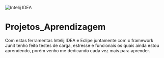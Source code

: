 ![Intelij IDEA](https://resources.jetbrains.com/storage/products/intellij-idea/img/meta/intellij-idea_logo_300x300.png)

# Projetos_Aprendizagem

Com estas ferramentas Intelij IDEA e Eclipe juntamente com o framework Junit tenho feito testes de carga, estresse e funcionais os quais ainda estou aprendendo, porém venho me dedicando cada vez mais para aprender.
